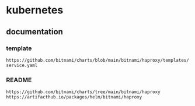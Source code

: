 # kubernetes
## documentation
### template
```https://github.com/bitnami/charts/blob/main/bitnami/haproxy/templates/service.yaml```
### README
```https://github.com/bitnami/charts/tree/main/bitnami/haproxy```
```https://artifacthub.io/packages/helm/bitnami/haproxy```

